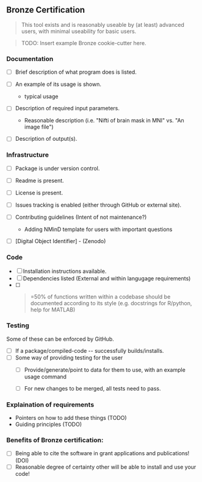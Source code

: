 ## Bronze Certification
> This tool exists and is reasonably useable by (at least) advanced users, with minimal useability for basic users.

> TODO: Insert example Bronze cookie-cutter here.

### Documentation

- [ ] Brief description of what program does is listed.
- [ ] An example of its usage is shown.
  - typical usage
- [ ] Description of required input parameters.
  - Reasonable description (i.e. "Nifti of brain mask in MNI" vs. "An image file")
- [ ] Description of output(s).


### Infrastructure

- [ ] Package is under version control.
- [ ] Readme is present.
- [ ] License is present.
- [ ] Issues tracking is enabled (either through GitHub or external site).
- [ ] Contributing guidelines (Intent of not maintenance?)
  - Adding NMinD template for users with important questions
- [ ] [Digital Object Identifier] - (Zenodo)


### Code

- [ ] Installation instructions available.
- [ ] Dependencies listed (External and within langugage requirements)
- [ ] >=50% of functions written within a codebase should be documented according to its style (e.g. docstrings for R/python, help for MATLAB)

### Testing

Some of these can be enforced by GitHub.

- [ ] If a package/compiled-code -- successfully builds/installs.
- [ ] Some way of providing testing for the user
    - [ ] Provide/generate/point to data for them to use, with an example usage command
    - [ ] For new changes to be merged, all tests need to pass.


### Explaination of requirements
 - Pointers on how to add these things (TODO)
 - Guiding principles (TODO)

### Benefits of Bronze certification:
- [ ] Being able to cite the software in grant applications and publications! (DOI)
- [ ] Reasonable degree of certainty other will be able to install and use your code!
